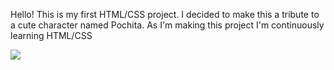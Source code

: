 Hello! This is my first HTML/CSS project. I decided to make this a tribute to a cute character named Pochita. As I'm making this project I'm continuously learning HTML/CSS


<img src="![image](https://user-images.githubusercontent.com/82230665/134225743-9b0b5e46-bc04-4fda-b22c-26d895d17813.png)">






















